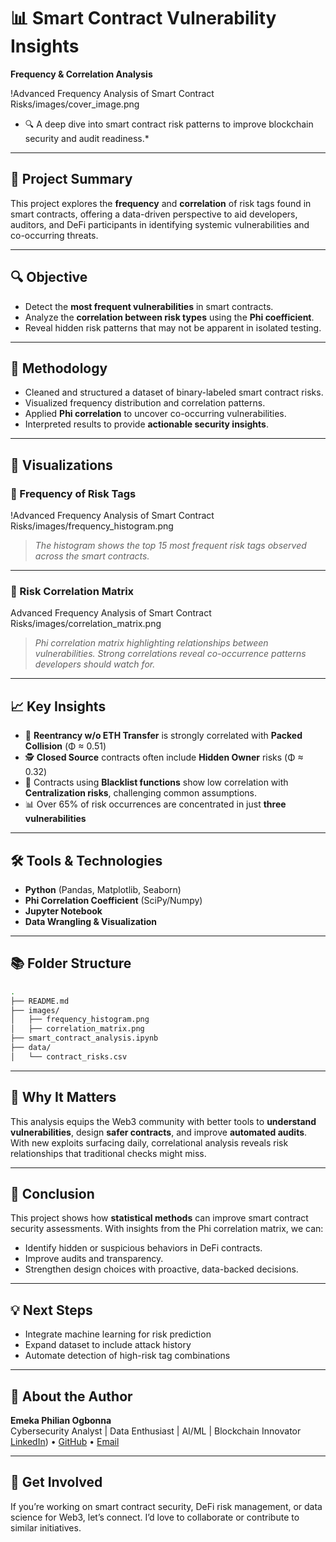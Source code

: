  
# 📊 Smart Contract Vulnerability Insights  
**Frequency & Correlation Analysis**

!Advanced Frequency Analysis of Smart Contract Risks/images/cover_image.png  
* 🔍 A deep dive into smart contract risk patterns to improve blockchain security and audit readiness.*

---

## 🧠 Project Summary

This project explores the **frequency** and **correlation** of risk tags found in smart contracts, offering a data-driven perspective to aid developers, auditors, and DeFi participants in identifying systemic vulnerabilities and co-occurring threats.

---

## 🔍 Objective

- Detect the **most frequent vulnerabilities** in smart contracts.
- Analyze the **correlation between risk types** using the **Phi coefficient**.
- Reveal hidden risk patterns that may not be apparent in isolated testing.

---

## 🧪 Methodology

- Cleaned and structured a dataset of binary-labeled smart contract risks.
- Visualized frequency distribution and correlation patterns.
- Applied **Phi correlation** to uncover co-occurring vulnerabilities.
- Interpreted results to provide **actionable security insights**.

---

## 📸 Visualizations

### 🔢 Frequency of Risk Tags

!Advanced Frequency Analysis of Smart Contract Risks/images/frequency_histogram.png

> *The histogram shows the top 15 most frequent risk tags observed across the smart contracts.*

---

### 🔗 Risk Correlation Matrix

Advanced Frequency Analysis of Smart Contract Risks/images/correlation_matrix.png

> *Phi correlation matrix highlighting relationships between vulnerabilities. Strong correlations reveal co-occurrence patterns developers should watch for.*

---

## 📈 Key Insights

- 🔁 **Reentrancy w/o ETH Transfer** is strongly correlated with **Packed Collision** (Φ ≈ 0.51)
- 🕵️ **Closed Source** contracts often include **Hidden Owner** risks (Φ ≈ 0.32)
- 🚫 Contracts using **Blacklist functions** show low correlation with **Centralization risks**, challenging common assumptions.
- 📊 Over 65% of risk occurrences are concentrated in just **three vulnerabilities**

---

## 🛠️ Tools & Technologies

- **Python** (Pandas, Matplotlib, Seaborn)
- **Phi Correlation Coefficient** (SciPy/Numpy)
- **Jupyter Notebook**
- **Data Wrangling & Visualization**

---

## 📚 Folder Structure

```bash
.
├── README.md
├── images/
│   ├── frequency_histogram.png
│   ├── correlation_matrix.png
├── smart_contract_analysis.ipynb
├── data/
│   └── contract_risks.csv
```

---

## 🔐 Why It Matters

This analysis equips the Web3 community with better tools to **understand vulnerabilities**, design **safer contracts**, and improve **automated audits**. With new exploits surfacing daily, correlational analysis reveals risk relationships that traditional checks might miss.

---

## 🧾 Conclusion

This project shows how **statistical methods** can improve smart contract security assessments. With insights from the Phi correlation matrix, we can:

- Identify hidden or suspicious behaviors in DeFi contracts.
- Improve audits and transparency.
- Strengthen design choices with proactive, data-backed decisions.



---

## 💡 Next Steps

- Integrate machine learning for risk prediction
- Expand dataset to include attack history
- Automate detection of high-risk tag combinations

---

## 🙌 About the Author

**Emeka Philian Ogbonna**  
Cybersecurity Analyst | Data Enthusiast | AI/ML | Blockchain Innovator  
[LinkedIn](https://www.linkedin.com/in/emekaogbonna/)) • [GitHub](https://github.com/emekaphilian) • [Email](mailto:ogbonnaemeka665@gmail.com)

---

## 📢 Get Involved

If you’re working on smart contract security, DeFi risk management, or data science for Web3, let’s connect. I’d love to collaborate or contribute to similar initiatives.


